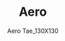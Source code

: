 ---
designer: Daniele Lo Scalzo Moscheri
description: "Aero%20is%20a%20table%20with%20generous%20dimensions%2C%20simple%20in%20appearance%20but%20with%20a%20strong%20character.%20A%20steel%20cover%20splitted%20in%20two%20shells%20hides%20a%20central%20square%20base%20with%20rounded%20corners%20combined%20with%20a%20refined%20glass%20or%20solid%20laminate%20top."
image_primary: img/Aero_TAE_130x130_01_zoom.jpg
image_secondary: img/Aero_TAE_130x130_02_zoom.jpg
manufacturer: Pedrali
href: https://www.pedrali.it/en/products/catalog/Table-AERO-TAE_130X130/
subtitle: Aero Tae_130X130
title: Aero
image_thumb: img/Aero_TAE_130x130_cover.jpg
tags: 
  - pedrali
  - tables
category: tables
slug: /manufacturers/pedrali/tables/daniele-lo-scalzo-moscheri-aero
---